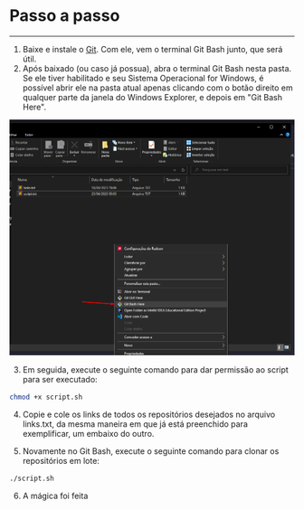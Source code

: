 # Passo a passo
---
1. Baixe e instale o [Git](https://git-scm.com/). Com ele, vem o terminal Git Bash junto, que será útil.
2. Após baixado (ou caso já possua), abra o terminal Git Bash nesta pasta. Se ele tiver habilitado e seu Sistema Operacional for Windows, é possível abrir ele na pasta atual apenas clicando com o botão direito em qualquer parte da janela do Windows Explorer, e depois em "Git Bash Here".
<img src="https://github.com/thalesAlves758/clone-multiple-repo/blob/main/img/exemplo.png?raw=true" style="width: 600px" />

3. Em seguida, execute o seguinte comando para dar permissão ao script para ser executado:
```bash
chmod +x script.sh
```

4. Copie e cole os links de todos os repositórios desejados no arquivo links.txt, da mesma maneira em que já está preenchido para exemplificar, um embaixo do outro.
 
5. Novamente no Git Bash, execute o seguinte comando para clonar os repositórios em lote:
```bash
./script.sh
```

6. A mágica foi feita
